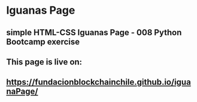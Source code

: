 # Iguanas Page

## simple HTML-CSS Iguanas Page - 008 Python Bootcamp exercise
## This page is live on:
## https://fundacionblockchainchile.github.io/iguanaPage/
